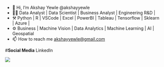 - 👋 Hi, I’m Akshay Yewle @akshayyewle
- 🧑‍💻 Data Analyst | Data Scientist | Business Analyst | Engineering R&D | 
- ⚒️ Python | R | VSCode | Excel | PowerBI | Tableau | Tensorflow | Sklearn | Azure |
- ⚙️ Business | Machine Vision | Data Analytics | Machine Learning | AI | Geospatial 
- 📫 How to reach me akshayyewle@gmail.com

#**Social Media**
LinkedIn

![](https://komarev.com/ghpvc/?username=akshayyewle&color=dc143c&style=flat-square&label=PROFILE+VIEWS)


<!---
akshayyewle/akshayyewle is a ✨ special ✨ repository because its `README.md` (this file) appears on your GitHub profile.
You can click the Preview link to take a look at your changes.
--->
